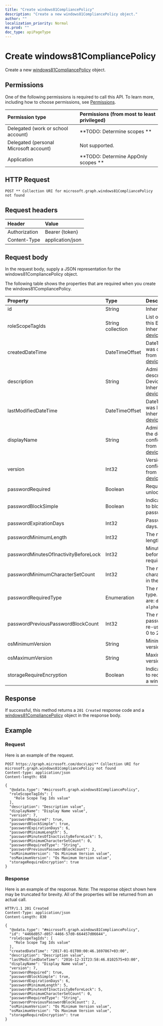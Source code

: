 ```yaml
---
title: "Create windows81CompliancePolicy"
description: "Create a new windows81CompliancePolicy object."
author: ""
localization_priority: Normal
ms.prod: ""
doc_type: apiPageType
---
```


# Create windows81CompliancePolicy

Create a new [windows81CompliancePolicy](../resources/windows81compliancepolicy.md) object.

## Permissions
One of the following permissions is required to call this API. To learn more, including how to choose permissions, see [Permissions](/concepts/permissions-reference.md).

|Permission type|Permissions (from most to least privileged)|
|:---|:---|
|Delegated (work or school account)|**TODO: Determine scopes **|
|Delegated (personal Microsoft account)|Not supported.|
|Application|**TODO: Determine AppOnly scopes **|

## HTTP Request
<!-- {
  "blockType": "ignored"
}
-->
``` http
POST ** Collection URI for microsoft.graph.windows81CompliancePolicy not found
```

## Request headers
|Header|Value|
|:---|:---|
|Authorization|Bearer {token}|
|Content-Type|application/json|

## Request body
In the request body, supply a JSON representation for the windows81CompliancePolicy object.

The following table shows the properties that are required when you create the windows81CompliancePolicy.

|Property|Type|Description|
|:---|:---|:---|
|id|String| Inherited from [entity](../resources/entity.md)|
|roleScopeTagIds|String collection|List of Scope Tags for this Entity instance. Inherited from [deviceCompliancePolicy](../resources/deviceCompliancePolicy.md)|
|createdDateTime|DateTimeOffset|DateTime the object was created. Inherited from [deviceCompliancePolicy](../resources/deviceCompliancePolicy.md)|
|description|String|Admin provided description of the Device Configuration. Inherited from [deviceCompliancePolicy](../resources/deviceCompliancePolicy.md)|
|lastModifiedDateTime|DateTimeOffset|DateTime the object was last modified. Inherited from [deviceCompliancePolicy](../resources/deviceCompliancePolicy.md)|
|displayName|String|Admin provided name of the device configuration. Inherited from [deviceCompliancePolicy](../resources/deviceCompliancePolicy.md)|
|version|Int32|Version of the device configuration. Inherited from [deviceCompliancePolicy](../resources/deviceCompliancePolicy.md)|
|passwordRequired|Boolean|Require a password to unlock Windows device.|
|passwordBlockSimple|Boolean|Indicates whether or not to block simple password.|
|passwordExpirationDays|Int32|Password expiration in days.|
|passwordMinimumLength|Int32|The minimum password length.|
|passwordMinutesOfInactivityBeforeLock|Int32|Minutes of inactivity before a password is required.|
|passwordMinimumCharacterSetCount|Int32|The number of character sets required in the password.|
|passwordRequiredType|Enumeration|The required password type. Possible values are: `deviceDefault`, `alphanumeric`, `numeric`.|
|passwordPreviousPasswordBlockCount|Int32|The number of previous passwords to prevent re-use of. Valid values 0 to 24|
|osMinimumVersion|String|Minimum Windows 8.1 version.|
|osMaximumVersion|String|Maximum Windows 8.1 version.|
|storageRequireEncryption|Boolean|Indicates whether or not to require encryption on a windows 8.1 device.|



## Response
If successful, this method returns a `201 Created` response code and a [windows81CompliancePolicy](../resources/windows81compliancepolicy.md) object in the response body.

## Example

### Request
Here is an example of the request.
<!-- {
  "blockType": "request",
  "name": "create_windows81compliancepolicy_from_"
}
-->
``` http
POST https://graph.microsoft.com/docs\api** Collection URI for microsoft.graph.windows81CompliancePolicy not found
Content-type: application/json
Content-length: 658

{
  "@odata.type": "#microsoft.graph.windows81CompliancePolicy",
  "roleScopeTagIds": [
    "Role Scope Tag Ids value"
  ],
  "description": "Description value",
  "displayName": "Display Name value",
  "version": 7,
  "passwordRequired": true,
  "passwordBlockSimple": true,
  "passwordExpirationDays": 6,
  "passwordMinimumLength": 5,
  "passwordMinutesOfInactivityBeforeLock": 5,
  "passwordMinimumCharacterSetCount": 0,
  "passwordRequiredType": "String",
  "passwordPreviousPasswordBlockCount": 2,
  "osMinimumVersion": "Os Minimum Version value",
  "osMaximumVersion": "Os Maximum Version value",
  "storageRequireEncryption": true
}
```

### Response
Here is an example of the response. Note: The response object shown here may be truncated for brevity. All of the properties will be returned from an actual call.
<!-- {
  "blockType": "response",
  "truncated": true,
  "@odata.type": "microsoft.graph.windows81compliancepolicy"
}
-->
``` http
HTTP/1.1 201 Created
Content-Type: application/json
Content-Length: 830

{
  "@odata.type": "#microsoft.graph.windows81CompliancePolicy",
  "id": "4466d057-d057-4466-57d0-664457d06644",
  "roleScopeTagIds": [
    "Role Scope Tag Ids value"
  ],
  "createdDateTime": "2017-01-01T00:00:46.1697867+03:00",
  "description": "Description value",
  "lastModifiedDateTime": "2016-12-31T23:58:46.8102575+03:00",
  "displayName": "Display Name value",
  "version": 7,
  "passwordRequired": true,
  "passwordBlockSimple": true,
  "passwordExpirationDays": 6,
  "passwordMinimumLength": 5,
  "passwordMinutesOfInactivityBeforeLock": 5,
  "passwordMinimumCharacterSetCount": 0,
  "passwordRequiredType": "String",
  "passwordPreviousPasswordBlockCount": 2,
  "osMinimumVersion": "Os Minimum Version value",
  "osMaximumVersion": "Os Maximum Version value",
  "storageRequireEncryption": true
}
```

